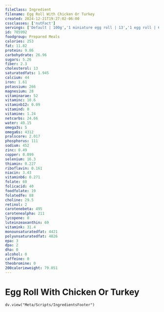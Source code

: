 ```yaml
---
fileClass: Ingredient
filename: Egg Roll With Chicken Or Turkey
created: 2024-12-21T19:27:02-06:00
cssclasses: ['nutFact']
servings: ['Default | 100g','1 miniature egg roll | 13','1 egg roll | 64','1 cup | 125']
id: 785992
foodgroup: Prepared Meals
calories: 253
fat: 11.82
protein: 9.86
carbohydrate: 26.96
sugars: 5.26
fiber: 2.3
cholesterol: 13
saturatedfats: 1.945
calcium: 44
iron: 1.61
potassium: 266
magnesium: 28
vitaminarae: 52
vitaminc: 10.6
vitaminb12: 0.09
vitamind: 0
vitamine: 1.24
netcarbs: 24.66
water: 49.15
omega3s: 5
omega6s: 4312
pralscore: 2.017
phosphorus: 111
sodium: 452
zinc: 0.49
copper: 0.099
selenium: 16.3
thiamin: 0.227
riboflavin: 0.161
niacin: 3.43
vitaminb6: 0.271
folate: 60
folicacid: 40
foodfolate: 19
folatedfe: 88
choline: 29.5
retinol: 2
carotenebeta: 495
carotenealpha: 211
lycopene: 0
luteinzeaxanthin: 69
vitamink: 31.4
monounsaturatedfat: 4421
polyunsaturatedfat: 4826
epa: 3
dpa: 2
dha: 0
alcohol: 0
caffeine: 0
theobromine: 0
200calorieweight: 79.051
---
```


# Egg Roll With Chicken Or Turkey

```dataviewjs
dv.view("Meta/Scripts/IngredientsFooter")
```